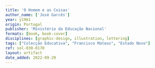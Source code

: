 ```yaml
---
title: 'O Homem e as Coisas'
author_name: ['José Garcês']
year: y1961
origin: Portugal
publisher: 'Ministério da Educação Nacional'
formats: [book, book-cover]
disciplines: [graphic-design, illustration, lettering]
tags: ["Colecção Educativa", "Francisco Mateus", "Estado Novo"]
ref: sol-030-0170
layout: artifact
date_added: 2022-09-29
---
```

